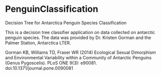 # PenguinClassification
Decision Tree for Antarctica Penguin Species Classification

This is a decision tree classifier application on data collected on antarctic penguin species.
The data was provided by Dr. Kristen Gorman and the Palmer Station, Antarctica LTER.

Gorman KB, Williams TD, Fraser WR (2014) Ecological Sexual Dimorphism and Environmental Variability within a Community of Antarctic Penguins (Genus Pygoscelis). PLoS ONE 9(3): e90081. doi:10.1371/journal.pone.0090081
